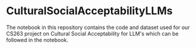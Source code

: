 # CulturalSocialAcceptabilityLLMs

The notebook in this repository contains the code and dataset used for our CS263 project on Cultural Social Acceptability for LLM's which can be followed in the notebook.
